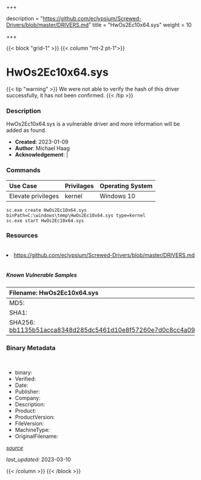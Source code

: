 +++

description = "https://github.com/eclypsium/Screwed-Drivers/blob/master/DRIVERS.md"
title = "HwOs2Ec10x64.sys"
weight = 10

+++


{{< block "grid-1" >}}
{{< column "mt-2 pt-1">}}




# HwOs2Ec10x64.sys 


{{< tip "warning" >}}
We were not able to verify the hash of this driver successfully, it has not been confirmed.
{{< /tip >}}




### Description


HwOs2Ec10x64.sys is a vulnerable driver and more information will be added as found.


- **Created**: 2023-01-09
- **Author**: Michael Haag
- **Acknowledgement**:  | [](https://twitter.com/)

### Commands

| Use Case | Privilages | Operating System | 
|:---- | ---- | ---- |
| Elevate privileges | kernel | Windows 10 |

```
sc.exe create HwOs2Ec10x64.sys binPath=C:\windows\temp\HwOs2Ec10x64.sys type=kernel
sc.exe start HwOs2Ec10x64.sys
```

### Resources
<br>


<li><a href=" https://github.com/eclypsium/Screwed-Drivers/blob/master/DRIVERS.md"> https://github.com/eclypsium/Screwed-Drivers/blob/master/DRIVERS.md</a></li>


<br>


##### Known Vulnerable Samples

| Filename: HwOs2Ec10x64.sys |
|:---- |
|MD5: <a href="https://www.virustotal.com/gui/file/{&#39;Filename&#39;: &#39;HwOs2Ec10x64.sys&#39;, &#39;MD5&#39;: &#39;&#39;, &#39;SHA1&#39;: &#39;&#39;, &#39;SHA256&#39;: &#39;bb1135b51acca8348d285dc5461d10e8f57260e7d0c8cc4a092734d53fc40cbc&#39;}"></a>|
|SHA1: <a href="https://www.virustotal.com/gui/file/{&#39;Filename&#39;: &#39;HwOs2Ec10x64.sys&#39;, &#39;MD5&#39;: &#39;&#39;, &#39;SHA1&#39;: &#39;&#39;, &#39;SHA256&#39;: &#39;bb1135b51acca8348d285dc5461d10e8f57260e7d0c8cc4a092734d53fc40cbc&#39;}"></a>|
|SHA256: <a href="https://www.virustotal.com/gui/file/{&#39;Filename&#39;: &#39;HwOs2Ec10x64.sys&#39;, &#39;MD5&#39;: &#39;&#39;, &#39;SHA1&#39;: &#39;&#39;, &#39;SHA256&#39;: &#39;bb1135b51acca8348d285dc5461d10e8f57260e7d0c8cc4a092734d53fc40cbc&#39;}">bb1135b51acca8348d285dc5461d10e8f57260e7d0c8cc4a092734d53fc40cbc</a>|




### Binary Metadata
<br>

- binary: 
- Verified: 
- Date: 
- Publisher: 
- Company: 
- Description: 
- Product: 
- ProductVersion: 
- FileVersion: 
- MachineType: 
- OriginalFilename: 

[*source*](https://github.com/magicsword-io/LOLDrivers/tree/main/yaml/hwos2ec10x64.sys.yml)

*last_updated:* 2023-03-10


{{< /column >}}
{{< /block >}}
